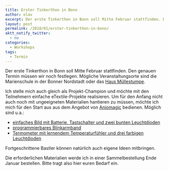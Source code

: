 ```yaml
---
title: Erster Tinkerthon in Bonn
author: olav
excerpt: Der erste Tinkerthon in Bonn soll Mitte Februar stattfinden. Den genauen Termin müssen wir noch festlegen. Mögliche Veranstaltungsorte sind die Marienschule in der Bonner Nordstadt oder das Haus Müllestumpe.
layout: post
permalink: /2010/01/erster-tinkerthon-in-bonn/
aktt_notify_twitter:
  - no
categories:
  - Workshops
tags:
  - Termin
---
```

Der erste Tinkerthon in Bonn soll Mitte Februar stattfinden. Den genauen Termin müssen wir noch festlegen. Mögliche Veranstaltungsorte sind die Marienschule in der Bonner Nordstadt oder das [Haus Müllestumpe][1].

Ich stelle mich auch gleich als Projekt-Champion und möchte mit den Teilnehmern einfache eTextile-Projekte realisieren. Um für den Anfang nicht auch noch mit ungeeigneten Materialien hantieren zu müssen, möchte ich mich für den Start aus aus dem Angebot von [Aniomagic][2] bedienen. Möglich sind u.a.:

  * [einfaches Bild mit Batterie, Tastschalter und zwei bunten Leuchtdioden][3]
  * [programmierbares Blinkarmband][4]
  * [Termometer mit lernendem Temperaturfühler und drei farbigen Leuchtdioden][5]

Fortgeschrittene Bastler können natürlich auch eigene Ideen mitbringen.

Die erforderlichen Materialien werde ich in einer Sammelbestellung Ende Januar bestellen. Bitte tragt also hier euren Bedarf ein.

 [1]: http://muellestumpe.de
 [2]: http://www.aniomagic.com/examples/
 [3]: http://www.aniomagic.com/examples/example5.php
 [4]: http://www.aniomagic.com/examples/example12.php
 [5]: http://www.aniomagic.com/temperature_tapestry_kit.php